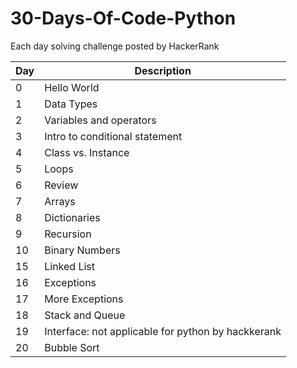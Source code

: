 # 30-Days-Of-Code-Python
Each day solving challenge posted by HackerRank

| Day | Description |
| --- | --- |
| 0 | Hello World|
| 1 | Data Types|
| 2 | Variables and operators|
| 3 |Intro to conditional statement|
| 4 |Class vs. Instance|
| 5 |Loops|
| 6 |Review|
| 7 |Arrays|
| 8 |Dictionaries|
| 9 |Recursion|
| 10|Binary Numbers|
| 15|Linked List|
| 16|Exceptions|
| 17|More Exceptions|
| 18|Stack and Queue|
| 19|Interface: not applicable for python by hackkerank|
| 20|Bubble Sort|
